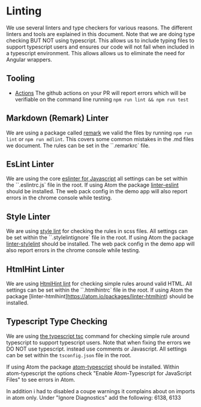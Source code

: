 # Linting

We use several linters and type checkers for various reasons. The different linters and tools are explained in this document. Note that we are doing type checking BUT NOT using typescript. This allows us to include typing files to support typescript users and ensures our code will not fail when included in a typescript environment. This allows allows us to eliminate the need for Angular wrappers.

## Tooling

- [Actions](https://github.com/infor-design/enterprise-wc/actions) The github actions on your PR will report errors which will be verifiable on the command line running `npm run lint && npm run test`

## Markdown (Remark) Linter

We are using a package called [remark](https://github.com/remarkjs/remark/tree/main/packages/remark-cli) we valid the files by running `npm run lint` or `npm run mdlint`. This covers some common mistakes in the .md files we document. The rules can be set in the ``.remarkrc` file.

## EsLint Linter

We are using the core [eslinter for Javascript](https://eslint.org/) all settings can be set within the ``.eslintrc.js` file in the root. If using Atom the package [linter-eslint](https://atom.io/packages/linter-eslint) should be installed. The web pack config in the demo app will also report errors in the chrome console while testing.

## Style Linter

We are using [style lint](https://github.com/stylelint/stylelint) for checking the rules in scss files. All settings can be set within the ``.stylelintignore` file in the root. If using Atom the package [linter-stylelint](https://atom.io/packages/linter-stylelint) should be installed. The web pack config in the demo app will also report errors in the chrome console while testing.

## HtmlHint Linter

We are using [HtmlHint lint](https://github.com/htmlhint/HTMLHint) for checking simple rules around valid HTML. All settings can be set within the ``.htmlhintrc` file in the root. If using Atom the package [linter-htmlhint]https://atom.io/packages/linter-htmlhint) should be installed.

## Typescript Type Checking

We are using [the typescript tsc](https://www.typescriptlang.org/docs/handbook/compiler-options.html) command for checking simple rule around typescript to support typescript users. Note that when fixing the errors we DO NOT use typescript. instead use comments or Javascript.  All settings can be set within the `tsconfig.json` file in the root.

If using Atom the package [atom-typescript](https://atom.io/packages/atom-typescript) should be installed. Within atom-typescript the options check "Enable Atom-Typescript for JavaScript Files" to see errors in Atom.

In addition i had to disabled a coupe warnings it complains about on imports in atom only. Under "Ignore Diagnostics" add the following: 6138, 6133

